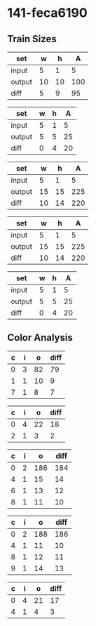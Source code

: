 # 141-feca6190
## Train Sizes

|set|w|h|A|
|---|---|---|---|
|input|5|1|5|
|output|10|10|100|
|diff|5|9|95|


|set|w|h|A|
|---|---|---|---|
|input|5|1|5|
|output|5|5|25|
|diff|0|4|20|


|set|w|h|A|
|---|---|---|---|
|input|5|1|5|
|output|15|15|225|
|diff|10|14|220|


|set|w|h|A|
|---|---|---|---|
|input|5|1|5|
|output|15|15|225|
|diff|10|14|220|


|set|w|h|A|
|---|---|---|---|
|input|5|1|5|
|output|5|5|25|
|diff|0|4|20|


## Color Analysis

|c|i|o|diff|
|---|---|---|---|
|0|3|82|79|
|1|1|10|9|
|7|1|8|7|


|c|i|o|diff|
|---|---|---|---|
|0|4|22|18|
|2|1|3|2|


|c|i|o|diff|
|---|---|---|---|
|0|2|186|184|
|4|1|15|14|
|6|1|13|12|
|8|1|11|10|


|c|i|o|diff|
|---|---|---|---|
|0|2|188|186|
|4|1|11|10|
|8|1|12|11|
|9|1|14|13|


|c|i|o|diff|
|---|---|---|---|
|0|4|21|17|
|4|1|4|3|

